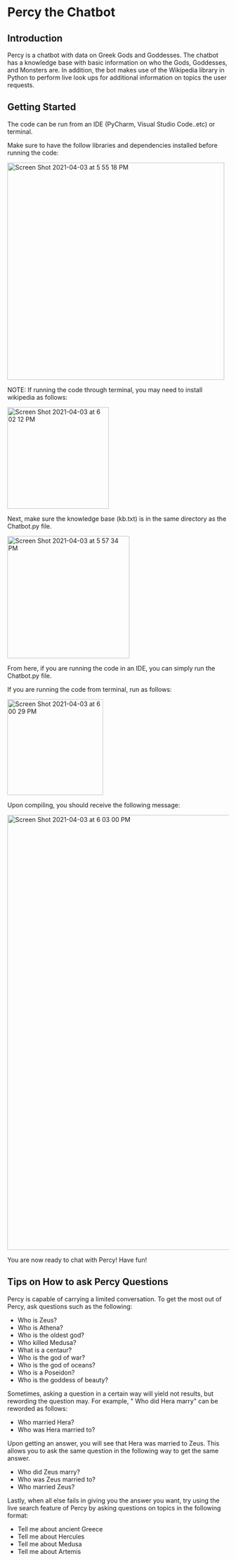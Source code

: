 # Percy the Chatbot

## Introduction

Percy is a chatbot with data on Greek Gods and Goddesses. The chatbot has a knowledge base with basic information on who the Gods, Goddesses, and Monsters are. In addition, the bot makes use of the Wikipedia library in Python to perform live look ups for additional information on topics the user requests.

## Getting Started

The code can be run from an IDE (PyCharm, Visual Studio Code..etc) or terminal.

Make sure to have the follow libraries and dependencies installed before running the code:

<img width="494" alt="Screen Shot 2021-04-03 at 5 55 18 PM" src="https://user-images.githubusercontent.com/56098361/113493562-dc366880-94a5-11eb-8cc2-1df58b09ed0b.png">

NOTE: If running the code through terminal, you may need to install wikipedia as follows:

<img width="231" alt="Screen Shot 2021-04-03 at 6 02 12 PM" src="https://user-images.githubusercontent.com/56098361/113493658-0177a680-94a7-11eb-933f-a7b3baceae6c.png">

Next, make sure the knowledge base (kb.txt) is in the same directory as the Chatbot.py file.

<img width="278" alt="Screen Shot 2021-04-03 at 5 57 34 PM" src="https://user-images.githubusercontent.com/56098361/113493584-16076f00-94a6-11eb-9b30-3e9451a164f1.png">

From here, if you are running the code in an IDE, you can simply run the Chatbot.py file. 

If you are running the code from terminal, run as follows:

<img width="218" alt="Screen Shot 2021-04-03 at 6 00 29 PM" src="https://user-images.githubusercontent.com/56098361/113493664-13f1e000-94a7-11eb-8c8c-c8af0e9ef12a.png">

Upon compiling, you should receive the following message:

<img width="989" alt="Screen Shot 2021-04-03 at 6 03 00 PM" src="https://user-images.githubusercontent.com/56098361/113493670-253aec80-94a7-11eb-9e5f-54c8efd5e447.png">

You are now ready to chat with Percy! Have fun!

## Tips on How to ask Percy Questions

Percy is capable of carrying a limited conversation. To get the most out of Percy, ask questions such as the following:
- Who is Zeus?
- Who is Athena?
- Who is the oldest god?
- Who killed Medusa?
- What is a centaur?
- Who is the god of war?
- Who is the god of oceans?
- Who is a Poseidon?
- Who is the goddess of beauty?

Sometimes, asking a question in a certain way will yield not results, but rewording the question may. For example, " Who did Hera marry" can be reworded as follows:
- Who married Hera?
- Who was Hera married to?

Upon getting an answer, you will see that Hera was married to Zeus. This allows you to ask the same question in the following way to get the same answer.
- Who did Zeus marry?
- Who was Zeus married to?
- Who married Zeus?

Lastly, when all else fails in giving you the answer you want, try using the live search feature of Percy by asking questions on topics in the following format:
- Tell me about ancient Greece
- Tell me about Hercules
- Tell me about Medusa
- Tell me about Artemis

